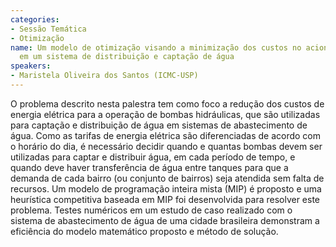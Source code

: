 ```yaml
---
categories:
- Sessão Temática
- Otimização
name: Um modelo de otimização visando a minimização dos custos no acionamento de bombas
  em um sistema de distribuição e captação de água
speakers:
- Maristela Oliveira dos Santos (ICMC-USP)
---
```


O problema descrito nesta palestra tem como foco a redução dos custos de energia elétrica para a operação de bombas hidráulicas, que são utilizadas para captação e distribuição de água em sistemas de abastecimento de água. Como as tarifas de energia elétrica são diferenciadas de acordo com o horário do dia, é necessário decidir quando e quantas bombas devem ser utilizadas para captar e distribuir água, em cada período de tempo, e quando deve haver transferência de água entre tanques para que a demanda de cada bairro (ou conjunto de bairros) seja atendida sem falta de recursos. Um modelo de programação inteira mista (MIP) é proposto e uma heurística competitiva baseada em MIP foi desenvolvida para resolver este problema. Testes numéricos em um estudo de caso realizado com o sistema de abastecimento de água de uma cidade brasileira demonstram a eficiência do modelo matemático proposto e método de solução.